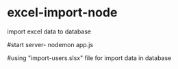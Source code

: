 # excel-import-node
import excel data to database

#start server- nodemon app.js

#using "import-users.slsx" file for import data in database
